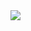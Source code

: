 <img align="center" src="https://github-readme-stats.vercel.app/api?username=it-zeusx&theme=dark&border_radius=0&border-color=transparent" />

